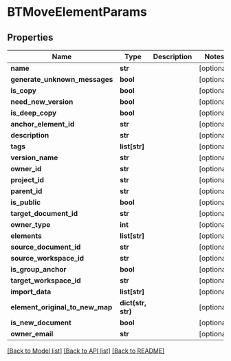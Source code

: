 # BTMoveElementParams

## Properties
Name | Type | Description | Notes
------------ | ------------- | ------------- | -------------
**name** | **str** |  | [optional] 
**generate_unknown_messages** | **bool** |  | [optional] 
**is_copy** | **bool** |  | [optional] 
**need_new_version** | **bool** |  | [optional] 
**is_deep_copy** | **bool** |  | [optional] 
**anchor_element_id** | **str** |  | [optional] 
**description** | **str** |  | [optional] 
**tags** | **list[str]** |  | [optional] 
**version_name** | **str** |  | [optional] 
**owner_id** | **str** |  | [optional] 
**project_id** | **str** |  | [optional] 
**parent_id** | **str** |  | [optional] 
**is_public** | **bool** |  | [optional] 
**target_document_id** | **str** |  | [optional] 
**owner_type** | **int** |  | [optional] 
**elements** | **list[str]** |  | [optional] 
**source_document_id** | **str** |  | [optional] 
**source_workspace_id** | **str** |  | [optional] 
**is_group_anchor** | **bool** |  | [optional] 
**target_workspace_id** | **str** |  | [optional] 
**import_data** | **list[str]** |  | [optional] 
**element_original_to_new_map** | **dict(str, str)** |  | [optional] 
**is_new_document** | **bool** |  | [optional] 
**owner_email** | **str** |  | [optional] 

[[Back to Model list]](../README.md#documentation-for-models) [[Back to API list]](../README.md#documentation-for-api-endpoints) [[Back to README]](../README.md)


